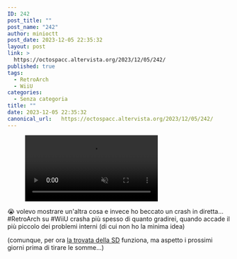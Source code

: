 ```yaml
---
ID: 242
post_title: ""
post_name: "242"
author: minioctt
post_date: 2023-12-05 22:35:32
layout: post
link: >
  https://octospacc.altervista.org/2023/12/05/242/
published: true
tags:
  - RetroArch
  - WiiU
categories:
  - Senza categoria
title: ""
date: 2023-12-05 22:35:32
canonical_url:   https://octospacc.altervista.org/2023/12/05/242/
---
```

<!-- wp:video {"id":246} -->
<figure class="wp-block-video"><video controls muted src="{{site.cdnurl}}/assets/uploads/2023/12/wp-1701812467542.mp4"></video></figure>
<!-- /wp:video -->

<!-- wp:paragraph -->
<p></p>
<!-- /wp:paragraph -->

<!-- wp:paragraph -->
<p>😭 volevo mostrare un'altra cosa e invece ho beccato un crash in diretta... #RetroArch su #WiiU crasha più spesso di quanto gradirei, quando accade il più piccolo dei problemi interni (di cui non ho la minima idea)</p>
<!-- /wp:paragraph -->

<!-- wp:paragraph -->
<p>(comunque, per ora <a href="2023/12/05/237/">la trovata della SD</a> funziona, ma aspetto i prossimi giorni prima di tirare le somme...)</p>
<!-- /wp:paragraph -->